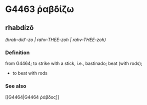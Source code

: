 # G4463 ῥαβδίζω

## rhabdízō

_(hrab-did'-zo | rahv-THEE-zoh | rahv-THEE-zoh)_

### Definition

from G4464; to strike with a stick, i.e., bastinado; beat (with rods); 

- to beat with rods

### See also

[[G4464|G4464 ῥάβδος]]
